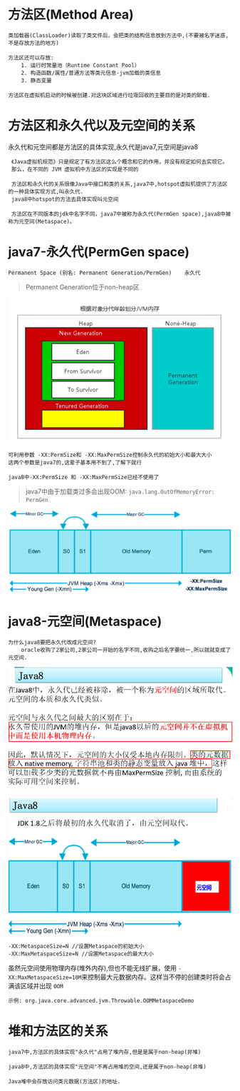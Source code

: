 # 方法区(Method Area)

    类加载器(ClassLoader)读取了类文件后，会把类的结构信息放到方法中,(不要被名字迷惑,不是存放方法的地方)
    
    方法区还可以存放: 
        1. 运行时常量池（Runtime Constant Pool）
        2. 构造函数/属性/普通方法等类元信息-jvm加载的类信息
        3. 静态变量
    
    方法区在虚拟机启动的时候被创建.对这块区域进行垃圾回收的主要目的是对类的卸载.

# 方法区和永久代以及元空间的关系

永久代和元空间都是方法区的具体实现,永久代是java7,元空间是java8
    
     《Java虚拟机规范》只是规定了有方法区这么个概念和它的作用，并没有规定如何去实现它。
     那么，在不同的 JVM 虚拟机中方法区的实现是不同的
     
     方法区和永久代的关系很像Java中接口和类的关系,java7中,hotspot虚拟机提供了方法区的一种具体实现方式,叫永久代.
     java8中hotspot的方法去具体实现叫元空间
    
     方法区在不同版本的jdk中名字不同，java7中被称为永久代(PermGen space),java8中被称为元空间(Metaspace)。

# java7-永久代(PermGen space)

    Permanent Space (别名: Permanent Generation/PermGen)    永久代

>Permanent Generation位于non-heap区

![](../pics/根据对象分代年龄划分JVM内存.png)

    可利用参数 -XX:PermSize和 -XX:MaxPermSize控制永久代的初始大小和最大大小
    这两个参数是java7的,这辈子基本用不到了,了解下就行

    java8中-XX:PermSize 和 -XX:MaxPermSize已经不使用了

>java7中由于加载类过多会出现OOM: `java.lang.OutOfMemoryError: PermGen`

![](../pics/java7-最重要参数.png)

# java8-元空间(Metaspace)

    为什么java8要把永久代改成元空间?
        oracle收购了2家公司,2家公司一开始的名字不同,收购之后名字要统一,所以就就变成了元空间.

![](../pics/java8-元空间.png)

![](../pics/java8-重要参数.png)

    -XX:MetaspaceSize=N //设置Metaspace的初始大小
    -XX:MaxMetaspaceSize=N //设置Metaspace的最大大小
    
虽然元空间使用物理内存(堆外内存),但也不能无线扩展，使用 `-XX:MaxMetaspaceSize=10M`来控制最大元数据内存。这样当不停的创建类时将会占满该区域并出现 `OOM`

    示例: org.java.core.advanced.jvm.Throwable.OOMMetaspaceDemo

# 堆和方法区的关系

    java7中,方法区的具体实现"永久代"占用了堆内存,但是是属于non-heap(非堆)
    
    java8中,方法区的具体实现"元空间"不再占用堆的空间,还是属于non-heap(非堆)
    
    Java堆中会存放访问类元数据(方法区)的地址.